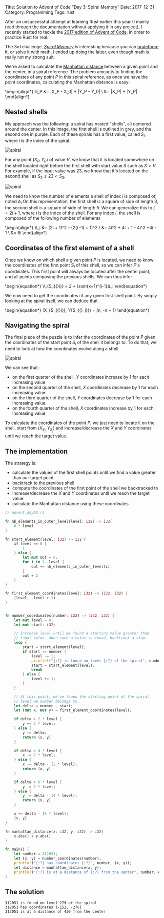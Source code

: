 Title: Solution to Advent of Code "Day 3: Spiral Memory"
Date: 2017-12-31
Category: Programming
Tags: rust

After an unsuccessful attempt at learning Rust earlier this year (I mainly read through the documentation without applying it in any project), I recently started to tackle the [2017 edition of Advent of Code](https://adventofcode.com/2017/), in order to practice Rust for real.

The 3rd challenge, [_Spiral Memory_](https://adventofcode.com/2017/day/3) is interesting because you can [bruteforce](https://gist.github.com/pawlos/0cefa9d753bd6416e6cc9a456ed787f7) it, or solve it with math. I ended up doing the latter, even though math is really not my strong suit.

We're asked to calculate the [Manhattan distance](https://en.wikipedia.org/wiki/Taxicab_geometry) between a given point and the center, in a spiral reference. The problem amounts to finding the coordinates of any point $P$ in this spiral reference, as once we have the point coordinates, calculating the Manhattan distance is easy:

\begin{align*}
D_P &= |X_P - X_0| + |Y_P - Y_0| \\
    &= |X_P| + |Y_P|
\end{align*}


## Nested shells

My approach was the following: a spiral has nested "shells", all centered around the center. In this image, the first shell is outlined in grey, and the second one in purple. Each of these spirals has a first value, called $S_i$, where $i$ is the index of the spiral.

![spiral](
images/memory-spiral.jpg)

For any point $(X_P, Y_P)$ of value $V$, we know that it is located somewhere on the shell located right before the first shell with start value $S$ such as $S > V$. For example, if the input value was 23, we know that it's located on the second shell as $S_2 ≤ 23 < S_3$.

![spiral](
images/spiral-shells.jpg)

We need to know the number of elements a shell of index $i$ is composed of, noted $Δ_i$ On this representation, the first shell is a square of side of length 3, the second shell is a square of side of length 5. We can generalize this to $L = 2i + 1$, where $i$ is the index of the shell. For any index $i$, the shell is composed of the following number of elements

\begin{align*}
Δ_i &= (2i + 1)^2 - (2(i -1) + 1)^2 \\
    &= 4i^2 + 4i + 1 - 4i^2 +4i - 1 \\
    &= 8i
\end{align*}


## Coordinates of the first element of a shell

Once we know on which shell a given point $P$ is located, we need to know the coordinates of the first point $S_i$ of this shell, so we can infer $P$'s coordinates. This first point will always be located after the center point, and all points composing the previous shells. We can thus infer

\begin{equation*}
V_{S_{{}_i}} = 2 + \sum_{x=1}^{i-1}Δ_i
\end{equation*}

We now need to get the coordinates of any given first shell point. By simply looking at the spiral itself, we can deduce that

\begin{equation*}
(X_{S_{{}_i}}, Y_{S_{{}_i}}) = (n, -n + 1)
\end{equation*}


## Navigating the spiral

The final piece of the puzzle is to infer the coordinates of the point $P$ given the coordinates of the start point $S_i$ of the shell it belongs to. To do that, we need to look at how the coordinates evolve along a shell.

![spiral](
images/shell-coordinates.jpg)

We can see that:

* on the first quarter of the shell, $Y$ coordinates increase by 1 for each increasing value
* on the second quarter of the shell, $X$ coordinates decrease by 1 for each increasing value
* on the third quarter of the shell, $Y$ coordinates decrease by 1 for each increasing value
* on the fourth quarter of the shell, $X$ coordinates increase by 1 for each increasing value

To calculate the coordinates of the point $P$, we just need to locate it on the shell, start from $(X_{S_{{}_i}}, Y_{S_{{}_i}})$ and increase/decrease the $X$ and $Y$ coordinates until we reach the target value.


## The implementation

The strategy is:

* calculate the values of the first shell points until we find a value greater than our target point
* backtrack to the previous shell
* compute the coordinates of the first point of the shell we backtracked to
* increase/decrease the $X$ and $Y$ coordinates until we reach the target value
* calculate the Manhattan distance using these coordinates

```rust
// advent_day03.rs

fn nb_elements_in_outer_level(level: i32) -> i32{
    8 * level
}

fn start_element(level: i32) -> i32 {
    if level == 0 {
        1
    } else {
        let mut out = 0;
        for i in 1..level {
            out += nb_elements_in_outer_level(i);
        }
        out + 2
    }
}

fn first_element_coordinates(level: i32) -> (i32, i32) {
    (level, -level + 1)
}


fn number_coordinates(number: i32) -> (i32, i32) {
    let mut level = 0;
    let mut start: i32;

    // Increase level until we found a starting value greater than
    // input value. When such a value is found, backtrack a step.
    loop {
        start = start_element(level);
        if start >= number {
            level -= 1;
            println!("{:?} is found on level {:?} of the spiral", number, level);
            start = start_element(level);
            break
        } else {
            level += 1;
        }
    }

    // At this point, we've found the starting point of the spiral
    // level we number belongs to.
    let delta = number - start;
    let (mut x, mut y) = first_element_coordinates(level);

    if delta > 2 * level {
        y += 2 * level;
    } else {
        y += delta;
        return (x, y)
    }

    if delta > 4 * level {
        x -= 2 * level;
    } else {
        x -= delta - (2 * level);
        return (x, y)
    }

    if delta > 6 * level {
        y -= 2 * level;
    } else {
        y -= delta - (4 * level);
        return (x, y)
    }

    x += delta - (6 * level);
    (x, y)
}

fn manhattan_distance(x: i32, y: i32) -> i32{
    x.abs() + y.abs()
}

fn main() {
    let number = 312051;
    let (x, y) = number_coordinates(number);
    println!("{:?} has coordinates {:?}", number, (x, y));
    let distance = manhattan_distance(x, y);
    println!("{:?} is at a distance of {:?} from the center", number, distance);
}
```

## The solution

```
312051 is found on level 279 of the spiral
312051 has coordinates (-152, -278)
312051 is at a distance of 430 from the center
```
